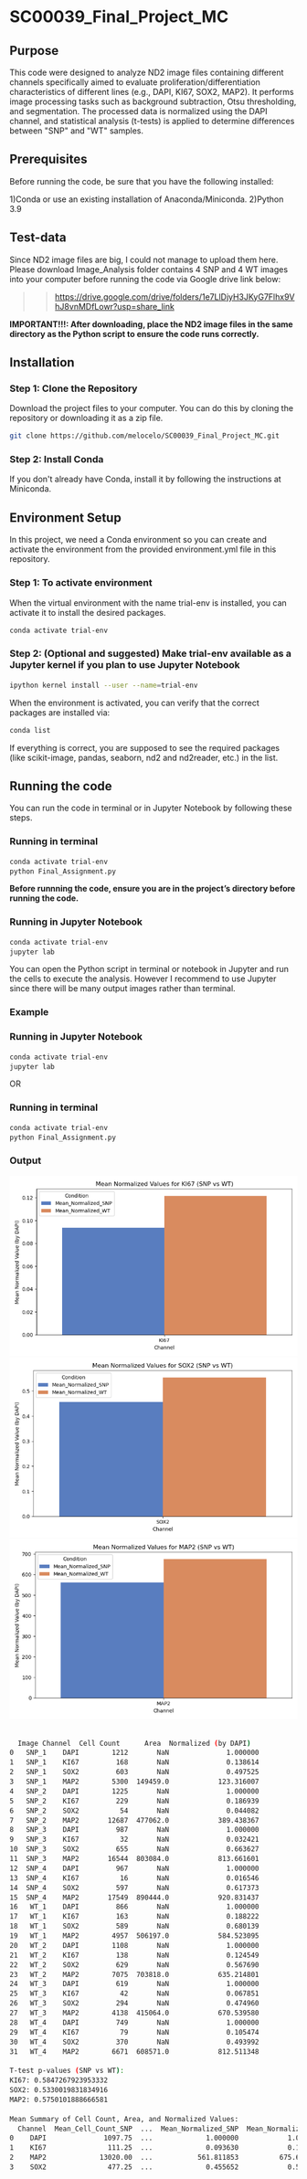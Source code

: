 # SC00039_Final_Project_MC
## Purpose
This code were designed to analyze ND2 image files containing different channels specifically aimed to evaluate proliferation/differentiation characteristics of different lines (e.g., DAPI, KI67, SOX2, MAP2). It performs image processing tasks such as background subtraction, Otsu thresholding, and segmentation. The processed data is normalized using the DAPI channel, and statistical analysis (t-tests) is applied to determine differences between "SNP" and "WT" samples.
## Prerequisites
Before running the code, be sure that you have the following installed:

1)Conda or use an existing installation of Anaconda/Miniconda.
2)Python 3.9

## Test-data
Since ND2 image files are big, I could not manage to upload them here. Please download Image_Analysis folder contains 4 SNP and 4 WT images into your computer before running the code via Google drive link below:
>> https://drive.google.com/drive/folders/1e7LlDjyH3JKyG7Flhx9VhJ8vnMDfLowr?usp=share_link

**IMPORTANT!!!: After downloading, place the ND2 image files in the same directory as the Python script to ensure the code runs correctly.**

## Installation
### Step 1: Clone the Repository
Download the project files to your computer. You can do this by cloning the repository or downloading it as a zip file.
```bash
git clone https://github.com/melocelo/SC00039_Final_Project_MC.git
```
### Step 2: Install Conda
If you don't already have Conda, install it by following the instructions at Miniconda.
## Environment Setup
In this project, we need a Conda environment so you can create and activate the environment from the provided environment.yml file in this repository.
### Step 1: To activate environment
When the virtual environment with the name trial-env is installed, you can activate it to install the desired packages.
```bash
conda activate trial-env
```
### Step 2: (Optional and suggested) Make trial-env available as a Jupyter kernel if you plan to use Jupyter Notebook
```bash
ipython kernel install --user --name=trial-env
```

When the environment is activated, you can verify that the correct packages are installed via:
```bash
conda list
```
If everything is correct, you are supposed to see the required packages (like scikit-image, pandas, seaborn, nd2 and nd2reader, etc.) in the list.
## Running the code 
You can run the code in terminal or in Jupyter Notebook by following these steps.
### Running in terminal
```bash
conda activate trial-env
python Final_Assignment.py
```
**Before runnning the code, ensure you are in the project’s directory before running the code.**
### Running in Jupyter Notebook
```bash
conda activate trial-env
jupyter lab
```
You can open the Python script in terminal or notebook in Jupyter and run the cells to execute the analysis. However I recommend to use Jupyter since there will be many output images rather than terminal.

### Example
### Running in Jupyter Notebook
```bash
conda activate trial-env
jupyter lab
```

OR
### Running in terminal
```bash
conda activate trial-env
python Final_Assignment.py 
```

### Output


![Sample Image](Output_Images/Figure_1.png)
![Sample Image](Output_Images/Figure_2.png)
![Sample Image](Output_Images/Figure_3.png)


```bash

  Image Channel  Cell Count      Area  Normalized (by DAPI)
0   SNP_1    DAPI        1212       NaN              1.000000
1   SNP_1    KI67         168       NaN              0.138614
2   SNP_1    SOX2         603       NaN              0.497525
3   SNP_1    MAP2        5300  149459.0            123.316007
4   SNP_2    DAPI        1225       NaN              1.000000
5   SNP_2    KI67         229       NaN              0.186939
6   SNP_2    SOX2          54       NaN              0.044082
7   SNP_2    MAP2       12687  477062.0            389.438367
8   SNP_3    DAPI         987       NaN              1.000000
9   SNP_3    KI67          32       NaN              0.032421
10  SNP_3    SOX2         655       NaN              0.663627
11  SNP_3    MAP2       16544  803084.0            813.661601
12  SNP_4    DAPI         967       NaN              1.000000
13  SNP_4    KI67          16       NaN              0.016546
14  SNP_4    SOX2         597       NaN              0.617373
15  SNP_4    MAP2       17549  890444.0            920.831437
16   WT_1    DAPI         866       NaN              1.000000
17   WT_1    KI67         163       NaN              0.188222
18   WT_1    SOX2         589       NaN              0.680139
19   WT_1    MAP2        4957  506197.0            584.523095
20   WT_2    DAPI        1108       NaN              1.000000
21   WT_2    KI67         138       NaN              0.124549
22   WT_2    SOX2         629       NaN              0.567690
23   WT_2    MAP2        7075  703818.0            635.214801
24   WT_3    DAPI         619       NaN              1.000000
25   WT_3    KI67          42       NaN              0.067851
26   WT_3    SOX2         294       NaN              0.474960
27   WT_3    MAP2        4138  415064.0            670.539580
28   WT_4    DAPI         749       NaN              1.000000
29   WT_4    KI67          79       NaN              0.105474
30   WT_4    SOX2         370       NaN              0.493992
31   WT_4    MAP2        6671  608571.0            812.511348

T-test p-values (SNP vs WT):
KI67: 0.5847267923953332
SOX2: 0.5330019831834916
MAP2: 0.5750101888666581

Mean Summary of Cell Count, Area, and Normalized Values:
  Channel  Mean_Cell_Count_SNP  ...  Mean_Normalized_SNP  Mean_Normalized_WT
0    DAPI              1097.75  ...             1.000000            1.000000
1    KI67               111.25  ...             0.093630            0.121524
2    MAP2             13020.00  ...           561.811853          675.697206
3    SOX2               477.25  ...             0.455652            0.554195


```
